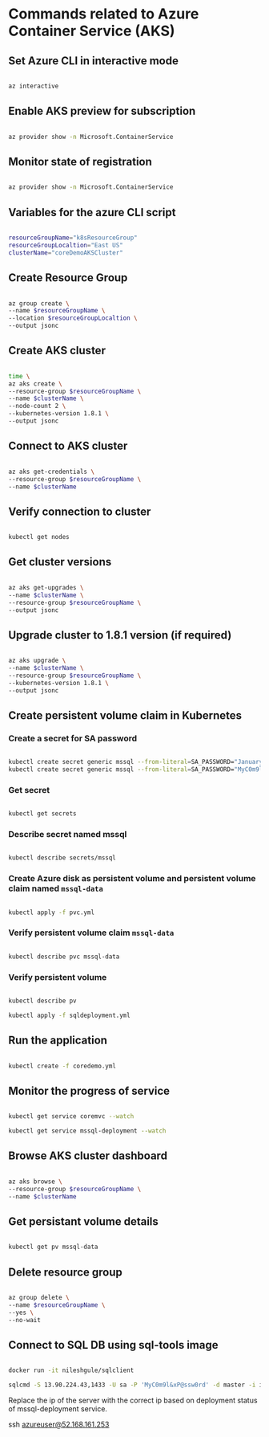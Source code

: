 # Commands related to Azure Container Service (AKS)

## Set Azure CLI in interactive mode

```bash

az interactive

```

## Enable AKS preview for subscription

```bash

az provider show -n Microsoft.ContainerService

```

## Monitor state of registration

```bash

az provider show -n Microsoft.ContainerService

```

## Variables for the azure CLI script

```bash

resourceGroupName="k8sResourceGroup"
resourceGroupLocaltion="East US"
clusterName="coreDemoAKSCluster"

```

## Create Resource Group

```bash

az group create \
--name $resourceGroupName \
--location $resourceGroupLocaltion \
--output jsonc

```

## Create AKS cluster

```bash

time \
az aks create \
--resource-group $resourceGroupName \
--name $clusterName \
--node-count 2 \
--kubernetes-version 1.8.1 \
--output jsonc

```

## Connect to AKS cluster

```bash

az aks get-credentials \
--resource-group $resourceGroupName \
--name $clusterName

```

## Verify connection to cluster

```bash

kubectl get nodes

```

## Get cluster versions

```bash

az aks get-upgrades \
--name $clusterName \
--resource-group $resourceGroupName \
--output jsonc

```

## Upgrade cluster to 1.8.1 version (if required)

```bash

az aks upgrade \
--name $clusterName \
--resource-group $resourceGroupName \
--kubernetes-version 1.8.1 \
--output jsonc

```

## Create persistent volume claim in Kubernetes

### Create a secret for SA password

```bash

kubectl create secret generic mssql --from-literal=SA_PASSWORD="January2018"
kubectl create secret generic mssql --from-literal=SA_PASSWORD="MyC0m9l&xP@ssw0rd"

```

### Get secret

```bash

kubectl get secrets

```

### Describe secret named mssql

```bash

kubectl describe secrets/mssql

```

### Create Azure disk as persistent volume and persistent volume claim named `mssql-data`

```bash

kubectl apply -f pvc.yml

```

### Verify persistent volume claim `mssql-data`

```bash

kubectl describe pvc mssql-data

```

### Verify persistent volume

```bash

kubectl describe pv

kubectl apply -f sqldeployment.yml

```

## Run the application

```bash

kubectl create -f coredemo.yml

```

## Monitor the progress of service

```bash

kubectl get service coremvc --watch

kubectl get service mssql-deployment --watch

```

## Browse AKS cluster dashboard

```bash

az aks browse \
--resource-group $resourceGroupName \
--name $clusterName

```

## Get persistant volume details

```bash

kubectl get pv mssql-data

```

## Delete resource group

```bash

az group delete \
--name $resourceGroupName \
--yes \
--no-wait

```

## Connect to SQL DB using sql-tools image

```bash

docker run -it nileshgule/sqlclient

sqlcmd -S 13.90.224.43,1433 -U sa -P 'MyC0m9l&xP@ssw0rd' -d master -i initialize-database.sql

```

Replace the ip of the server with the correct ip based on deployment status of mssql-deployment service.

ssh azureuser@52.168.161.253 
 